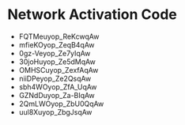 # Network Activation Code
* FQTMeuyop_ReKcwqAw
* mfieKOyop_ZeqB4qAw
* 0gz-Veyop_Ze7yIqAw
* 30joHuyop_Ze5dMqAw
* OMHSCuyop_ZexfAqAw
* niiDPeyop_Ze2QsqAw
* sbh4WOyop_ZfA_UqAw
* GZNdDuyop_Za-BIqAw
* 2QmLWOyop_ZbU0QqAw
* uul8Xuyop_ZbgJsqAw
